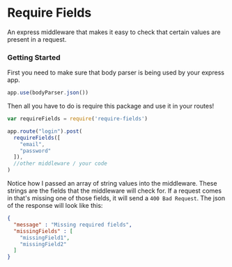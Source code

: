 # Require Fields

An express middleware that makes it easy to check that certain values are present in a request.

### Getting Started
First you need to make sure that body parser is being used by your express app.

```javascript
app.use(bodyParser.json())
```

Then all you have to do is require this package and use it in your routes!

```javascript
var requireFields = require('require-fields')

app.route("login").post(
  requireFields([
    "email",
    "password"
  ]),
  //other middleware / your code
)
```

Notice how I passed an array of string values into the middleware. These strings are the fields that the middleware will check for. If a request comes in that's missing one of those fields, it will send a `400 Bad Request`. The json of the response will look like this:

```json
{
  "message" : "Missing required fields",
  "missingFields" : [
    "missingField1",
    "missingField2"
  ]
}
```
